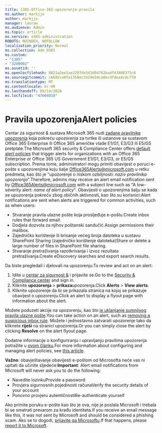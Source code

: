 ```yaml
---
title: 1385-Office-365-upozorenje-pravila
ms.author: markjjo
author: markjjo
manager: lauraw
ms.audience: Admin
ms.topic: article
ms.service: o365-administration
ROBOTS: NOINDEX, NOFOLLOW
localization_priority: Normal
ms.collection: Adm_O365
ms.custom:
- "1385"
- "3200002"
ms.assetid: ''
ms.openlocfilehash: 8821a2ee1ae2207de5d1604762badf43808373c8
ms.sourcegitcommit: c6692ce0fa1358ec3529e59ca0ecdfdea4cdc759
ms.translationtype: MT
ms.contentlocale: hr-HR
ms.lasthandoff: 09/14/2020
ms.locfileid: "47664018"
---
```

# <a name="alert-policies"></a><span data-ttu-id="80347-102">Pravila upozorenja</span><span class="sxs-lookup"><span data-stu-id="80347-102">Alert policies</span></span>

<span data-ttu-id="80347-103">Centar za sigurnost & sustava Microsoft 365 nudi [zadane pravilnike upozorenja](https://docs.microsoft.com/microsoft-365/compliance/alert-policies#default-alert-policies) koja pokreću upozorenja za tvrtke ili ustanove sa sustavom Office 365 Enterprise ili Office 365 američke vlade E1/G1, E3/G3 ili E5/G5 pretplate.</span><span class="sxs-lookup"><span data-stu-id="80347-103">The Microsoft 365 security & Compliance Center offers [default alert policies](https://docs.microsoft.com/microsoft-365/compliance/alert-policies#default-alert-policies) that trigger alerts for organizations with an Office 365 Enterprise or Office 365 US Government E1/G1, E3/G3, or E5/G5 subscription.</span></span> <span data-ttu-id="80347-104">Prema tome, administratori mogu primiti obavijest o poruci e-pošte s upozorenjima koju šalje Office365Alerts@microsoft.com u retku predmeta, kao što je "upozorenje o niskom ozbiljnosti: *naziv pravilnika upozorenja*".</span><span class="sxs-lookup"><span data-stu-id="80347-104">Therefore, admins may receive an alert email notification sent by Office365Alerts@microsoft.com with a subject line such as "A low-severity alert: *name of alert policy*".</span></span> <span data-ttu-id="80347-105">Obavijesti o upozorenjima šalju se kada se upozorenja pokreću zbog običnih aktivnosti, kao što su korisnici:</span><span class="sxs-lookup"><span data-stu-id="80347-105">Alert notifications are sent when alerts are triggered for common activities, such as when users:</span></span>

- <span data-ttu-id="80347-106">Stvaranje pravila ulazne pošte koja prosljeđuje e-poštu.</span><span class="sxs-lookup"><span data-stu-id="80347-106">Create inbox rules that forward email.</span></span>
- <span data-ttu-id="80347-107">Dodjela dozvola za njihov poštanski sandučić.</span><span class="sxs-lookup"><span data-stu-id="80347-107">Assign permissions their mailbox.</span></span>
- <span data-ttu-id="80347-108">Zajedničko korištenje ili brisanje većeg broja datoteka u sustavu SharePoint Sharing (zajedničko korištenje datoteka)</span><span class="sxs-lookup"><span data-stu-id="80347-108">Share or delete a large number of files in SharePoint file sharing.</span></span>
- <span data-ttu-id="80347-109">Stvaranje pretraživanja razotkrivanja i izvoz rezultata pretraživanja.</span><span class="sxs-lookup"><span data-stu-id="80347-109">Create eDiscovery searches and export search results.</span></span>

<span data-ttu-id="80347-110">Da biste pregledali i djelovali na upozorenju:</span><span class="sxs-lookup"><span data-stu-id="80347-110">To review and act on an alert:</span></span>

1. <span data-ttu-id="80347-111">Idite u [centar za sigurnost &](https://protection.office.com) i prijavite se.</span><span class="sxs-lookup"><span data-stu-id="80347-111">Go to the [Security & Compliance center](https://protection.office.com) and sign in.</span></span>
2. <span data-ttu-id="80347-112">Kliknite **upozorenja**  >  **prikaza**upozorenja.</span><span class="sxs-lookup"><span data-stu-id="80347-112">Click **Alerts** > **View alerts**.</span></span>
3. <span data-ttu-id="80347-113">Kliknite upozorenje da bi se prikazala stranica na kojoj se prikazuje obavijest o upozorenju.</span><span class="sxs-lookup"><span data-stu-id="80347-113">Click an alert to display a flyout page with information about the alert.</span></span>

<span data-ttu-id="80347-114">Možete poduzeti akcije na upozorenju, kao što [je uklanjanje sumnjivog pravila ulazne pošte](https://docs.microsoft.com/microsoft-365/security/office-365-security/responding-to-a-compromised-email-account).</span><span class="sxs-lookup"><span data-stu-id="80347-114">You can take action on an alert, such as [removing a suspicious inbox rule](https://docs.microsoft.com/microsoft-365/security/office-365-security/responding-to-a-compromised-email-account).</span></span> <span data-ttu-id="80347-115">Možete i jednostavno zatvarati upozorenje tako da kliknete **riješi** na stranici upozorenja.</span><span class="sxs-lookup"><span data-stu-id="80347-115">Or you can simply close the alert by clicking **Resolve** on the alert flyout page.</span></span>

<span data-ttu-id="80347-116">Dodatne informacije o konfiguriranju i upravljanju pravilima upozorenja potražite u  [ovom članku](https://docs.microsoft.com/microsoft-365/compliance/alert-policies).</span><span class="sxs-lookup"><span data-stu-id="80347-116">For more information about configuring and managing alert policies, see  [this article](https://docs.microsoft.com/microsoft-365/compliance/alert-policies).</span></span>

<span data-ttu-id="80347-117">**Važno**: obavještavanje obavijesti e-poštom od Microsofta neće vas ni upitati da učinite sljedeće:</span><span class="sxs-lookup"><span data-stu-id="80347-117">**Important**: Alert email notifications from Microsoft will never ask you to do the following:</span></span>

- <span data-ttu-id="80347-118">Navedite lozinku</span><span class="sxs-lookup"><span data-stu-id="80347-118">Provide a password</span></span>
- <span data-ttu-id="80347-119">Provjera sigurnosnih pojedinosti računa</span><span class="sxs-lookup"><span data-stu-id="80347-119">Verify the security details of your account</span></span>
- <span data-ttu-id="80347-120">Ponovno provjeru autentičnosti</span><span class="sxs-lookup"><span data-stu-id="80347-120">Re-authenticate yourself</span></span>

<span data-ttu-id="80347-121">Ako primite poruku e-pošte kao što je ova, nije je poslala Microsoft i trebala bi se smatrati prevarom za krađu identiteta.</span><span class="sxs-lookup"><span data-stu-id="80347-121">If you receive an email message like this, it was not sent by Microsoft and should be considered a phishing scam.</span></span> <span data-ttu-id="80347-122">Ako se to dogodi, [prijavite ga Microsoftu](https://docs.microsoft.com/microsoft-365/security/office-365-security/report-junk-email-and-phishing-scams-in-outlook-on-the-web-eop).</span><span class="sxs-lookup"><span data-stu-id="80347-122">If that happens, please [report it to Microsoft](https://docs.microsoft.com/microsoft-365/security/office-365-security/report-junk-email-and-phishing-scams-in-outlook-on-the-web-eop).</span></span>